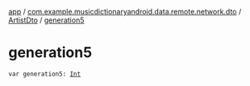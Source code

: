 [app](../../index.md) / [com.example.musicdictionaryandroid.data.remote.network.dto](../index.md) / [ArtistDto](index.md) / [generation5](./generation5.md)

# generation5

`var generation5: `[`Int`](https://kotlinlang.org/api/latest/jvm/stdlib/kotlin/-int/index.html)